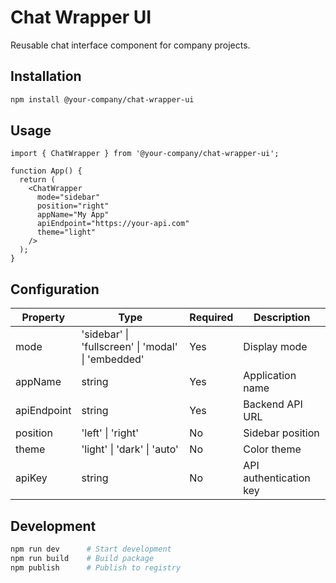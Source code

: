 # Chat Wrapper UI

Reusable chat interface component for company projects.

## Installation

```bash
npm install @your-company/chat-wrapper-ui
```

## Usage

```tsx
import { ChatWrapper } from '@your-company/chat-wrapper-ui';

function App() {
  return (
    <ChatWrapper
      mode="sidebar"
      position="right"
      appName="My App"
      apiEndpoint="https://your-api.com"
      theme="light"
    />
  );
}
```

## Configuration

| Property | Type | Required | Description |
|----------|------|----------|-------------|
| mode | 'sidebar' \| 'fullscreen' \| 'modal' \| 'embedded' | Yes | Display mode |
| appName | string | Yes | Application name |
| apiEndpoint | string | Yes | Backend API URL |
| position | 'left' \| 'right' | No | Sidebar position |
| theme | 'light' \| 'dark' \| 'auto' | No | Color theme |
| apiKey | string | No | API authentication key |

## Development

```bash
npm run dev      # Start development
npm run build    # Build package
npm publish      # Publish to registry
```